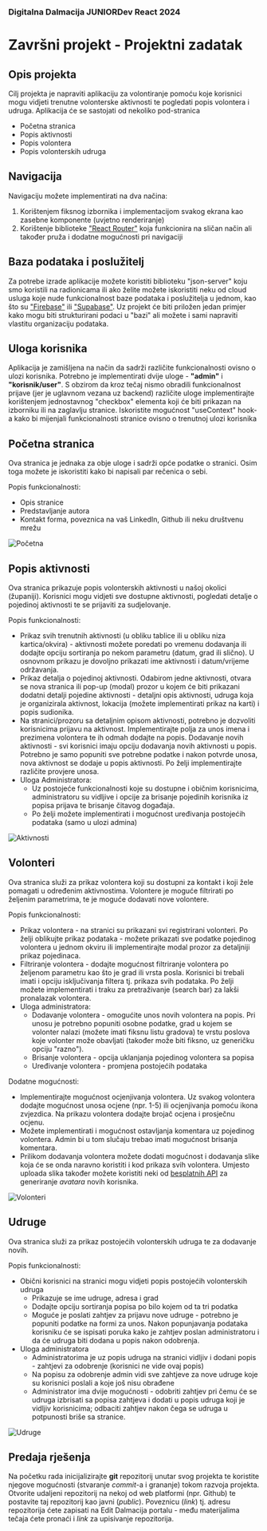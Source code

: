 ### Digitalna Dalmacija JUNIORDev React 2024

# Završni projekt - Projektni zadatak

## Opis projekta

Cilj projekta je napraviti aplikaciju za volontiranje pomoću koje korisnici mogu vidjeti trenutne volonterske aktivnosti te pogledati popis volontera i udruga. Aplikacija će se sastojati od nekoliko pod-stranica

- Početna stranica
- Popis aktivnosti
- Popis volontera
- Popis volonterskih udruga

## Navigacija

Navigaciju možete implementirati na dva načina:

1. Korištenjem fiksnog izbornika i implementacijom svakog ekrana kao zasebne komponente (uvjetno renderiranje)
2. Korištenje biblioteke ["React Router"](https://reactrouter.com/en/main/start/tutorial) koja funkcionira na sličan način ali također pruža i dodatne mogućnosti pri navigaciji

## Baza podataka i poslužitelj

Za potrebe izrade aplikacije možete koristiti biblioteku "json-server" koju smo koristili na radionicama ili ako želite možete iskoristiti neku od cloud usluga koje nude funkcionalnost baze podataka i poslužitelja u jednom, kao što su ["Firebase"](https://firebase.google.com/) ili ["Supabase"](https://supabase.com/). Uz projekt će biti priložen jedan primjer kako mogu biti strukturirani podaci u "bazi" ali možete i sami napraviti vlastitu organizaciju podataka.

## Uloga korisnika

Aplikacija je zamišljena na način da sadrži različite funkcionalnosti ovisno o ulozi korisnika. Potrebno je implementirati dvije uloge - **"admin"** i **"korisnik/user"**. S obzirom da kroz tečaj nismo obradili funkcionalnost prijave (jer je uglavnom vezana uz backend) različite uloge implementirajte korištenjem jednostavnog "checkbox" elementa koji će biti prikazan na izborniku ili na zaglavlju stranice. Iskoristite mogućnost "useContext" hook-a kako bi mijenjali funkcionalnosti stranice ovisno o trenutnoj ulozi korisnika

## Početna stranica

Ova stranica je jednaka za obje uloge i sadrži opće podatke o stranici. Osim toga možete je iskoristiti kako bi napisali par rečenica o sebi.

Popis funkcionalnosti:

- Opis stranice
- Predstavljanje autora
- Kontakt forma, poveznica na vaš LinkedIn, Github ili neku društvenu mrežu

![Početna](https://github.com/anamarijapapic/JUNIORDev-React-Volunteeraj/assets/92815435/3c34ebdb-134f-4df6-95b4-713959f89b2c)

## Popis aktivnosti

Ova stranica prikazuje popis volonterskih aktivnosti u našoj okolici (županiji). Korisnici mogu vidjeti sve dostupne aktivnosti, pogledati detalje o pojedinoj aktivnosti te se prijaviti za sudjelovanje.

Popis funkcionalnosti:

- Prikaz svih trenutnih aktivnosti (u obliku tablice ili u obliku niza kartica/okvira) - aktivnosti možete poredati po vremenu dodavanja ili dodajte opciju sortiranja po nekom parametru (datum, grad ili slično). U osnovnom prikazu je dovoljno prikazati ime aktivnosti i datum/vrijeme održavanja.
- Prikaz detalja o pojedinoj aktivnosti. Odabirom jedne aktivnosti, otvara se nova stranica ili pop-up (modal) prozor u kojem će biti prikazani dodatni detalji pojedine aktivnosti - detaljni opis aktivnosti, udruga koja je organizirala aktivnost, lokacija (možete implementirati prikaz na karti) i popis sudionika.
- Na stranici/prozoru sa detaljnim opisom aktivnosti, potrebno je dozvoliti korisnicima prijavu na aktivnost. Implementirajte polja za unos imena i prezimena volontera te ih odmah dodajte na popis. Dodavanje novih aktivnosti - svi korisnici imaju opciju dodavanja novih aktivnosti u popis. Potrebno je samo popuniti sve potrebne podatke i nakon potvrde unosa, nova aktivnost se dodaje u popis aktivnosti. Po želji implementirajte različite provjere unosa.
- Uloga Administratora:
  - Uz postojeće funkcionalnosti koje su dostupne i običnim korisnicima, administratoru su vidljive i opcije za brisanje pojedinih korisnika iz popisa prijava te brisanje čitavog događaja.
  - Po želji možete implementirati i mogućnost uređivanja postojećih podataka (samo u ulozi admina)

![Aktivnosti](https://github.com/anamarijapapic/JUNIORDev-React-Volunteeraj/assets/92815435/3f5af3fe-1d56-43a9-9e34-aa423512f123)

## Volonteri

Ova stranica služi za prikaz volontera koji su dostupni za kontakt i koji žele pomagati u određenim aktivnostima. Volontere je moguće filtrirati po željenim parametrima, te je moguće dodavati nove volontere.

Popis funkcionalnosti:

- Prikaz volontera - na stranici su prikazani svi registrirani volonteri. Po želji oblikujte prikaz podataka - možete prikazati sve podatke pojedinog volontera u jednom okviru ili implementirajte modal prozor za detaljniji prikaz pojedinaca.
- Filtriranje volontera - dodajte mogućnost filtriranje volontera po željenom parametru kao što je grad ili vrsta posla. Korisnici bi trebali imati i opciju isključivanja filtera tj. prikaza svih podataka. Po želji možete implementirati i traku za pretraživanje (search bar) za lakši pronalazak volontera.
- Uloga administratora:
  - Dodavanje volontera - omogućite unos novih volontera na popis. Pri unosu je potrebno popuniti osobne podatke, grad u kojem se volonter nalazi (možete imati fiksnu listu gradova) te vrstu poslova koje volonter može obavljati (također može biti fiksno, uz generičku opciju "razno").
  - Brisanje volontera - opcija uklanjanja pojedinog volontera sa popisa
  - Uređivanje volontera - promjena postojećih podataka

Dodatne mogućnosti:

- Implementirajte mogućnost ocjenjivanja volontera. Uz svakog volontera dodajte mogućnost unosa ocjene (npr. 1-5) ili ocjenjivanja pomoću ikona zvjezdica. Na prikazu volontera dodajte brojač ocjena i prosječnu ocjenu.
- Možete implementirati i mogućnost ostavljanja komentara uz pojedinog volontera. Admin bi u tom slučaju trebao imati mogućnost brisanja komentara.
- Prilikom dodavanja volontera možete dodati mogućnost i dodavanja slike koja će se onda naravno koristiti i kod prikaza svih volontera. Umjesto uploada slika također možete koristiti neki od [besplatnih API](https://www.stefanjudis.com/blog/apis-to-generate-random-user-avatars/) za generiranje _avatara_ novih korisnika.

![Volonteri](https://github.com/anamarijapapic/JUNIORDev-React-Volunteeraj/assets/92815435/ab1e3da7-10ac-4c09-bb97-a61475c999ee)

## Udruge

Ova stranica služi za prikaz postojećih volonterskih udruga te za dodavanje novih.

Popis funkcionalnosti:

- Obični korisnici na stranici mogu vidjeti popis postojećih volonterskih udruga
  - Prikazuje se ime udruge, adresa i grad
  - Dodajte opciju sortiranja popisa po bilo kojem od ta tri podatka
  - Moguće je poslati zahtjev za prijavu nove udruge - potrebno je popuniti podatke na formi za unos. Nakon popunjavanja podataka korisniku će se ispisati poruka kako je zahtjev poslan administratoru i da će udruga biti dodana u popis nakon odobrenja.
- Uloga administratora
  - Administratorima je uz popis udruga na stranici vidljiv i dodani popis - zahtjevi za odobrenje (korisnici ne vide ovaj popis)
  - Na popisu za odobrenje admin vidi sve zahtjeve za nove udruge koje su korisnici poslali a koje još nisu obrađene
  - Administrator ima dvije mogućnosti - odobriti zahtjev pri čemu će se udruga izbrisati sa popisa zahtjeva i dodati u popis udruga koji je vidljiv korisnicima; odbaciti zahtjev nakon čega se udruga u potpunosti briše sa stranice.

![Udruge](https://github.com/anamarijapapic/JUNIORDev-React-Volunteeraj/assets/92815435/7809dc71-b1b7-4913-8f27-e5c566524a32)

## Predaja rješenja

Na početku rada inicijalizirajte **git** repozitorij unutar svog projekta te koristite njegove mogućnosti (stvaranje _commit_-a i grananje) tokom razvoja projekta. Otvorite udaljeni repozitorij na nekoj od web platformi (npr. Github) te postavite taj repozitorij kao javni (_public_). Poveznicu (_link_) tj. adresu repozitorija ćete zapisati na Edit Dalmacija portalu - među materijalima tečaja ćete pronaći i _link_ za upisivanje repozitorija.
